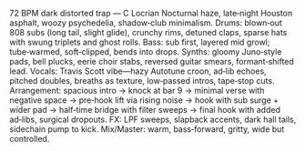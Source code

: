72 BPM dark distorted trap — C Locrian
Nocturnal haze, late‑night Houston asphalt, woozy psychedelia, shadow‑club minimalism. Drums: blown‑out 808 subs (long tail, slight glide), crunchy rims, detuned claps, sparse hats with swung triplets and ghost rolls. Bass: sub first, layered mid growl; tube‑warmed, soft‑clipped, bends into drops. Synths: gloomy Juno‑style pads, bell plucks, eerie choir stabs, reversed guitar smears, formant‑shifted lead. Vocals: Travis Scott vibe—hazy Autotune croon, ad‑lib echoes, pitched doubles, breaths as texture, low‑passed intros, tape‑stop cuts. Arrangement: spacious intro → knock at bar 9 → minimal verse with negative space → pre‑hook lift via rising noise → hook with sub surge + wider pad → half‑time bridge with filter sweeps → final hook with added ad‑libs, surgical dropouts. FX: LPF sweeps, slapback accents, dark hall tails, sidechain pump to kick. Mix/Master: warm, bass‑forward, gritty, wide but controlled.
